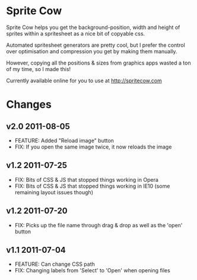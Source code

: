 Sprite Cow
==========

Sprite Cow helps you get the background-position, width and height of sprites within a spritesheet as a nice bit of copyable css.

Automated spritesheet generators are pretty cool, but I prefer the control over optimisation and compression you get by making them manually.

However, copying all the positions & sizes from graphics apps wasted a ton of my time, so I made this!

Currently available online for you to use at http://spritecow.com

Changes
=======

v2.0 2011-08-05
---------------

* FEATURE: Added "Reload image" button
* FIX: If you open the same image twice, it now reloads the image

v1.2 2011-07-25
---------------

* FIX: Bits of CSS & JS that stopped things working in Opera
* FIX: Bits of CSS & JS that stopped things working in IE10 (some remaining layout issues though)

v1.2 2011-07-20
---------------

* FIX: Picks up the file name through drag & drop as well as the 'open' button

v1.1 2011-07-04
---------------

* FEATURE: Can change CSS path
* FIX: Changing labels from 'Select' to 'Open' when opening files